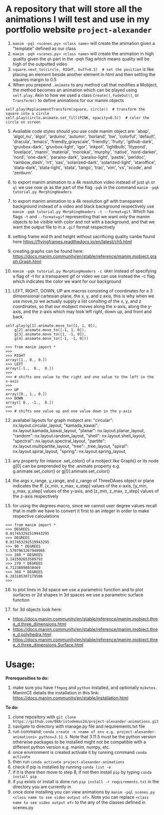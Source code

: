 # A repository that will store all the animations I will test and use in my portfolio website `project-alexander`

1. `manim -pql <scenes.py> <class name>` will create the animation given a "template" defined as our class
2. `manim -pqh <scenes.py> <class name>` will create the animation in high quality given the `qh` part in the -pqh flag which means quality will be high of the outputted video
3. `square.next_to(circle, RIGHT, buff=0.5)  # set the position` is like placing an element beside another element in html and then setting the squares margin to 0.5
4. When you prepend `.animate` to any method call that modifies a Mobject, the method becomes an animation which can be played using `self.play`. Akin to how we used a class `Create()`, `FadeOut()`, or `Transform()` to define animations for our manim objects 
```
self.play(ReplacementTransform(square, circle))  # transform the square into a circle
self.play(circle.animate.set_fill(PINK, opacity=0.5))  # color the circle on screen
```
5. Available code styles should you use code manim object are: 'abap', 'algol_nu', 'algol', 'arduino', 'autumn', 'borland', 'bw', 'colorful', 'default', 'dracula', 'emacs', 'friendly_grayscale', 'friendly', 'fruity', 'github-dark', 'gruvbox-dark', 'gruvbox-light', 'igor', 'inkpot', 'lightbulb', 'lilypond', 'lovelace', 'manni', 'material', 'monokai', 'murphy', 'native', 'nord-darker', 'nord', 'one-dark', 'paraiso-dark', 'paraiso-light', 'pastie', 'perldoc', 'rainbow_dash', 'rrt', 'sas', 'solarized-dark', 'solarized-light', 'staroffice', 'stata-dark', 'stata-light', 'stata', 'tango', 'trac', 'vim', 'vs', 'xcode', and 'zenburn'

6. to export manim animation to a 4k resolution video instead of just `qh` or `ql` we use now `qk` as the part of the flag `-pqk` in the command `manim -pqk tutorial.py MorphingHeaders`

7. to export manim animation to a 4k resolution gif with transparent background instead of a video and black background respectively use `manim -pqk tutorial.py MorphingHeaders -t --format=gif`. Which has flags `-t` and `--format=gif` representing that we want only the manim objects to be visible with color and not with a background, and that we want the output file to in a `.gif` format respectively

8. setting frame wid th and height without sacrificing quality canbe found here https://flyingframes.readthedocs.io/en/latest/ch5.html

9. creating graphs can be found here: https://docs.manim.community/en/stable/reference/manim.mobject.graph.Graph.html

10. `manim -pqk tutorial.py MorphingHeaders -c GRAY` instead of specifying a flag of -t for a transparent gif or video we can use instead the -c flag which indicates the color we want for our background

11. LEFT, RIGHT, DOWN, UP are macros consisting of coordinates for a 3 dimeensional cartesian plane, the x, y, and z axis, this is why when we use move_to we actually supply a list consiting of the x, y, and z coordinates, so that our mobject moves along the x-axis, along the y-axis, and the z-axis which may look left right, down up, and front and back.

```
self.play(g[1].animate.move_to([1, 1, 0]),
    g[2].animate.move_to([-1, 1, 0]),
    g[3].animate.move_to([1, -1, 0]),
    g[4].animate.move_to([-1, -1, 0]))
```

```
>>> from manim import *
>>>
>>> RIGHT
array([1., 0., 0.])
>>> LEFT
array([-1.,  0.,  0.])
>>>
>>> # shifts one value to the right and one value to the left in the x-axis
>>>
>>> UP
array([0., 1., 0.])
>>> DOWN
array([ 0., -1.,  0.])
>>>
>>> # shifts one value up and one value down in the y-axis
```

12. availabel layouts for graph mobject are: "circular": nx.layout.circular_layout, "kamada_kawai": nx.layout.kamada_kawai_layout,
        "planar": nx.layout.planar_layout,
        "random": nx.layout.random_layout,
        "shell": nx.layout.shell_layout,
        "spectral": nx.layout.spectral_layout,
        "partite": nx.layout.multipartite_layout,
        "tree": _tree_layout,
        "spiral": nx.layout.spiral_layout,
        "spring": nx.layout.spring_layout,

13. any property for intance .set_color() of a mobject like Graph() or its node g[0] can be preprended by the .animate property e.g. g.animate.set_color() or g[0].animate.set_color()

14. the args x_range, y_range, and z_range of ThreeDAxes object or plane indicates the ff. [x_min, x_max, x_step] values of the x-axis, [y_min, y_max, y_step] values of the y-axis, and [z_min, z_max, z_step] values of the z-axis respectively

15. for using the degrees macro, since we cannot user degree values recall that in math we have to convert it first to an integer in order to make respective calculations 
```
>>> from manim import *
>>> DEGREES
0.017453292519943295
>>> DEGREES
0.017453292519943295
>>> 90 * DEGREES
1.5707963267948966
>>> 180 * DEGREES
3.141592653589793
>>> 270 * DEGREES
4.71238898038469
>>> 360 * DEGREES
6.283185307179586
>>>
```

16. to plot lines in 3d space we use a parametric function and to plot surfaces or 2d shapes in 3d spaces we use a parametric surface function

17. for 3d objects look here:
* https://docs.manim.community/en/stable/reference/manim.mobject.three_d.three_dimensions.html
* https://docs.manim.community/en/stable/reference/manim.mobject.three_d.polyhedra.html
* https://docs.manim.community/en/stable/reference/manim.mobject.three_d.three_dimensions.Surface.html


# Usage:
**Prerequesities to do:**
1. make sure you have `ffmpeg` and `python` installed, and optionally `miketex`. ManimCE details the installation in this link: https://docs.manim.community/en/stable/installation.html

**To do:**
1. clone repository with `git clone https://github.com/08Aristodemus24/project-alexander-animations.git`
2. navigate to directory with manage.py file and requirements.txt file
3. run command; `conda create -n <name of env e.g. project-alexander-animations> python=3.11.5`. Note that 3.11.5 must be the python version otherwise packages to be installed might not be compatible with a different python version e.g. manim, numpy, etc. 
4. once environment is created activate it by running command `conda activate`
5. then run `conda activate project-alexander-animations`
6. check if pip is installed by running `conda list -e`
7. if it is there then move to step 8, if not then install `pip` by typing `conda install pip`
8. if `pip` exists or install is done run `pip install -r requirements.txt` in the directory you are currently in
9. once done installing you can view animations by `manim -pql scenes.py <class name to see video output of>`. Note you can replace `<class name to see video output of>` to the any of the classes defined in scenes.py

